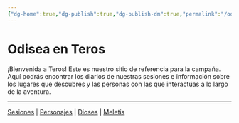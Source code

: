 ```yaml
---
{"dg-home":true,"dg-publish":true,"dg-publish-dm":true,"permalink":"/odisea-en-teros/","tags":["gardenEntry"],"dgPassFrontmatter":true}
---
```


# Odisea en Teros
¡Bienvenida a Teros!
Este es nuestro sitio de referencia para la campaña. Aquí podrás encontrar los diarios de nuestras sesiones e información sobre los lugares que descubres y las personas con las que interactúas a lo largo de la aventura. 
<p><span><hr></span></p><p><span><a data-tooltip-position="top" aria-label="Almanaque/Sesiones" data-href="Almanaque/Sesiones" href="Almanaque/Sesiones" class="internal-link" target="_blank" rel="noopener nofollow">Sesiones</a> | <a data-tooltip-position="top" aria-label="Almanaque/Personajes" data-href="Almanaque/Personajes" href="Almanaque/Personajes" class="internal-link" target="_blank" rel="noopener nofollow">Personajes</a> | <a data-tooltip-position="top" aria-label="Almanaque/Dioses" data-href="Almanaque/Dioses" href="Almanaque/Dioses" class="internal-link" target="_blank" rel="noopener nofollow">Dioses</a> | <a data-tooltip-position="top" aria-label="Lugares/Meletis" data-href="Lugares/Meletis" href="Lugares/Meletis" class="internal-link" target="_blank" rel="noopener nofollow">Meletis</a> </span></p>